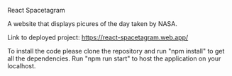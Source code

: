 React Spacetagram

A website that displays picures of the day taken by NASA.

Link to deployed project: https://react-spacetagram.web.app/

To install the code please clone the repository and run "npm install" to get all the dependencies. Run "npm run start" to host the application on your localhost.
